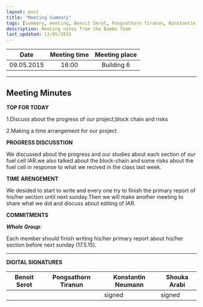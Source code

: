 ```yaml
---
layout: post
title: "Meeting Summary"
tags: [summary, meeting, Benoit Serot, Pongsathorn Tiranun, Konstantin Neumann, Shouka Arabi]
description: Meeting notes from the Bambu Team
last_updated: 11/05/2015
---
```


|**Date** |**Meeting time**|**Meeting place**
| ------------- |:----------------:|:-------:
|09.05.2015| 16:00 | Building 6


----------


Meeting Minutes
------

 **TOP FOR TODAY**

1.Discuss about the progress of our project,block chain and risks

2.Making a time arrangement for our project

 **PROGRESS DISCUSSTION**

We discussed about the progress and our studies about each section of our fuel cell IAR.we also talked about the block-chain and some risks about the fuel cell in response to what we recived in the class last week.

**TIME ARENGEMENT**

We desided to start to write and every one try to finish the primary report of his/her section until next sunday.Then we will make another meeting to share what we did and discuss about editing of IAR.



 **COMMITMENTS**

***Whole Group***:

Each member should finish writing  his/her primary report about his/her section before next sunday (17.5.15).

----------


**DIGITAL SIGNATURES**

|**Benoit Serot** |**Pongsathorn Tiranun**|**Konstantin Neumann**|**Shouka Arabi**
| ------------- |----------------|----------------|---------------|
|  |   | signed | signed | |
